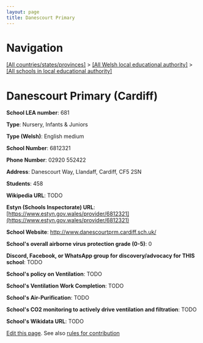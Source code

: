 ```yaml
---
layout: page
title: Danescourt Primary
---
```

# Navigation

[[All countries/states/provinces]](../../..) > [[All Welsh local educational authority]](../..) > [[All schools in local educational authority]](..)

# Danescourt Primary (Cardiff)

**School LEA number**: 681

**Type**: Nursery, Infants & Juniors

**Type (Welsh)**: English medium

**School Number**: 6812321

**Phone Number**: 02920 552422

**Address**: Danescourt Way, Llandaff, Cardiff, CF5 2SN

**Students**: 458

**Wikipedia URL**: TODO

**Estyn (Schools Inspectorate) URL**: [https://www.estyn.gov.wales/provider/6812321](https://www.estyn.gov.wales/provider/6812321)

**School Website**: http://www.danescourtprm.cardiff.sch.uk/

**School's overall airborne virus protection grade (0-5)**: 0

**Discord, Facebook, or WhatsApp group for discovery/advocacy for THIS school**: TODO

**School's policy on Ventilation**: TODO

**School's Ventilation Work Completion**: TODO

**School's Air-Purification**: TODO

**School's CO2 monitoring to actively drive ventilation and filtration**: TODO

**School's Wikidata URL**: TODO




[Edit this page](https://github.com/ventilate-schools/Wales/edit/prif/./Cardiff/Danescourt_Primary.md). See also [rules for contribution](../../../contribution-rules/)